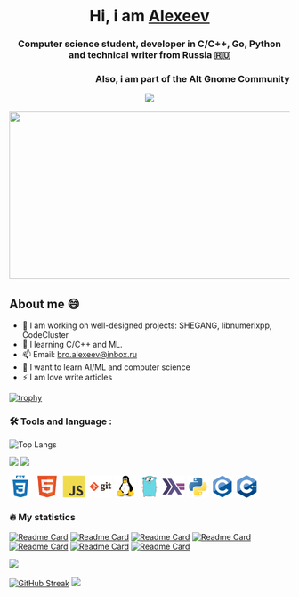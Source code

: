 <img src="https://komarev.com/ghpvc/?username=alexeev-prog&style=flat-square&color=blue" alt=""/>

<h1 align="center">Hi, i am <a href="https://t.me/alexeev_dev" target="_blank">Alexeev</a> 
<h3 align="center">Computer science student, developer in C/C++, Go, Python and technical writer from Russia 🇷🇺  </h3>
<h3 align="right">Also, i am part of the Alt Gnome Community</h3>

<p align='center'><img src="https://readme-typing-svg.herokuapp.com?color=%2336BCF7&lines=Developer+Designer+Writer"/></p>

<div align="center">
  <img src="https://media.giphy.com/media/dWesBcTLavkZuG35MI/giphy.gif" width="600" height="300"/>
</div>

## About me 😄

- 🔭 I am working on well-designed projects: SHEGANG, libnumerixpp, CodeCluster
- 🌱 I learning C/C++ and ML.
- 📫 Email: bro.alexeev@inbox.ru
- 🤔 I want to learn AI/ML and computer science
- :zap: I am love write articles

[![trophy](https://github-profile-trophy.vercel.app/?username=alexeev-prog)](https://github.com/ryo-ma/github-profile-trophy)

### :hammer_and_wrench: Tools and language :

![Top Langs](https://github-readme-stats.vercel.app/api/top-langs/?username=alexeev-prog&hide=css,html)

![](https://github-profile-summary-cards.vercel.app/api/cards/most-commit-language?username=alexeev-prog)
![](https://github-profile-summary-cards.vercel.app/api/cards/repos-per-language?username=alexeev-prog)

<div>
  <img src="https://github.com/devicons/devicon/blob/master/icons/css3/css3-plain-wordmark.svg"  title="CSS3" alt="CSS" width="40" height="40"/>&nbsp;
  <img src="https://github.com/devicons/devicon/blob/master/icons/html5/html5-original.svg" title="HTML5" alt="HTML" width="40" height="40"/>&nbsp;
  <img src="https://github.com/devicons/devicon/blob/master/icons/javascript/javascript-original.svg" title="JavaScript" alt="JavaScript" width="40" height="40"/>&nbsp;
  <img src="https://github.com/devicons/devicon/blob/master/icons/git/git-original-wordmark.svg" title="Git" **alt="Git" width="40" height="40"/>
  <img src="https://github.com/devicons/devicon/blob/master/icons/linux/linux-original.svg" title="Linux" **alt="Linux" width="40" height="40"/>
  <img src="https://github.com/devicons/devicon/blob/master/icons/go/go-original.svg" title="GoLang" **alt="GoLang" width="40" height="40"/>
  <img src="https://github.com/devicons/devicon/blob/master/icons/haskell/haskell-original.svg" title="Haskell" **alt="Haskell" width="40" height="40"/>
  <img src="https://github.com/devicons/devicon/blob/master/icons/python/python-original.svg" title="Python" **alt="Python" width="40" height="40"/>
  <img src="https://github.com/devicons/devicon/blob/master/icons/c/c-original.svg" title="C" **alt="C" width="40" height="40"/>
  <img src="https://github.com/devicons/devicon/blob/master/icons/cplusplus/cplusplus-original.svg" title="C++" **alt="C++" width="40" height="40"/>
</div>

### :fire: My statistics

[![Readme Card](https://github-readme-stats.vercel.app/api/pin/?username=alexeev-prog&repo=shegang)](https://github.com/alexeev-prog/shegang)
[![Readme Card](https://github-readme-stats.vercel.app/api/pin/?username=alexeev-prog&repo=hex64)](https://github.com/alexeev-prog/hex64)
[![Readme Card](https://github-readme-stats.vercel.app/api/pin/?username=alexeev-prog&repo=Pentest154)](https://github.com/alexeev-prog/Pentest154)
[![Readme Card](https://github-readme-stats.vercel.app/api/pin/?username=alexeev-prog&repo=libnumerixpp)](https://github.com/alexeev-prog/libnumerixpp)
[![Readme Card](https://github-readme-stats.vercel.app/api/pin/?username=alexeev-prog&repo=JustProj)](https://github.com/alexeev-prog/JustProj)
[![Readme Card](https://github-readme-stats.vercel.app/api/pin/?username=alexeev-prog&repo=SQLSymphony)](https://github.com/alexeev-prog/SQLSymphony)
[![Readme Card](https://github-readme-stats.vercel.app/api/pin/?username=alexeev-prog&repo=pycolor-palette)](https://github.com/alexeev-prog/pycolor-palette)

![](https://github-profile-summary-cards.vercel.app/api/cards/profile-details?username=alexeev-prog)

[![GitHub Streak](https://github-readme-streak-stats.herokuapp.com/?user=alexeev-prog&locale=ru&mode=weekly)](https://git.io/streak-stats) ![](https://github-profile-summary-cards.vercel.app/api/cards/stats?username=alexeev-prog)
